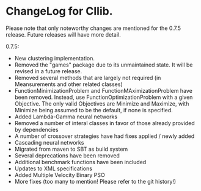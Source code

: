 # ChangeLog for CIlib.

Please note that only noteworthy changes are mentioned for the 0.7.5 release.
Future releases will have more detail.

0.7.5:
 - New clustering implementation.
 - Removed the "games" package due to its unmaintained state. It will be
   revised in a future release.
 - Removed several methods that are largely not required (in Meansurements
   and other related classes)
 - FunctionMinimizationProblem and FunctionMAximizationProblem have been
   removed. Instead, use FunctionOptimizationProblem with a given
   Objective. The only valid Objectives are Minimize and Maximize, with
   Minimize being assumed to be the default, if none is specified.
 - Added Lambda-Gamma neural networks
 - Removed a number of interal classes in favor of those already provided
   by dependencies
 - A number of crossover strategies have had fixes applied / newly added
 - Cascading neural networks
 - Migrated from maven to SBT as build system
 - Several deprecations have been removed
 - Additional benchmark functions have been included
 - Updates to XML specifications
 - Added Multiple Velocity Binary PSO
 - More fixes (too many to mention! Please refer to the git history!)

